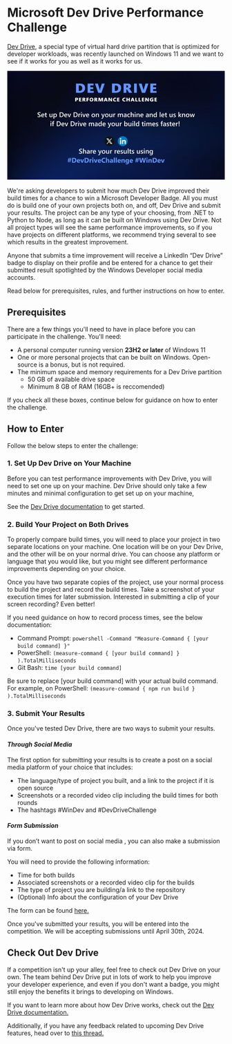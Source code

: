 # Microsoft Dev Drive Performance Challenge

[Dev Drive](https://aka.ms/windex/devdrive/docs), a special type of virtual hard drive partition that is optimized for developer workloads, was recently launched on Windows 11 and we want to see if it works for you as well as it works for us.

![Graphic showing Dev Drive performance improvements for different platforms](DevDrive.jpeg)

We're asking developers to submit how much Dev Drive improved their build times for a chance to win a Microsoft Developer Badge. All you must do is build one of your own projects both on, and off, Dev Drive and submit your results. The project can be any type of your choosing, from .NET to Python to Node, as long as it can be built on Windows using Dev Drive. Not all project types will see the same performance improvements, so if you have projects on different platforms, we recommend trying several to see which results in the greatest improvement.

Anyone that submits a time improvement will receive a LinkedIn “Dev Drive” badge to display on their profile and be entered for a chance to get their submitted result spotlighted by the Windows Developer social media accounts. 

Read below for prerequisites, rules, and further instructions on how to enter.

## Prerequisites

There are a few things you'll need to have in place before you can participate in the challenge. You'll need:

* A personal computer running version **23H2 or later** of Windows 11
* One or more personal projects that can be built on Windows. Open-source is a bonus, but is not required.
* The minimum space and memory requirements for a Dev Drive partition
    * 50 GB of available drive space
    * Minimum 8 GB of RAM (16GB+ is reccomended)

If you check all these boxes, continue below for guidance on how to enter the challenge.

## How to Enter 

Follow the below steps to enter the challenge:

### 1. Set Up Dev Drive on Your Machine 

Before you can test performance improvements with Dev Drive, you will need to set one up on your machine. Dev Drive should only take a few minutes and minimal configuration to get set up on your machine,

See the [Dev Drive documentation](https://aka.ms/windex/devdrive/docs) to get started.

### 2. Build Your Project on Both Drives
To properly compare build times, you will need to place your project in two separate locations on your machine. One location will be on your Dev Drive, and the other will be on your normal drive. You can choose any platform or language that you would like, but you might see different performance improvements depending on your choice.

Once you have two separate copies of the project, use your normal process to build the project and record the build times.  Take a screenshot of your execution times for later submission. Interested in submitting a clip of your screen recording? Even better!  

If you need guidance on how to record process times, see the below documentation:
- Command Prompt: `powershell -Command "Measure-Command { [your build command] }"`
- PowerShell: `(measure-command { [your build command] } ).TotalMilliseconds`
- Git Bash: `time [your build command]`

Be sure to replace [your build command] with your actual build command. For example, on PowerShell: `(measure-command { npm run build } ).TotalMilliseconds`

### 3. Submit Your Results

Once you've tested Dev Drive, there are two ways to submit your results.

#### *Through Social Media*

The first option for submitting your results is to create a post on a social media platform of your choice that includes:
- The language/type of project you built, and a link to the project if it is open source
- Screenshots or a recorded video clip including the build times for both rounds
- The hashtags #WinDev and #DevDriveChallenge

#### *Form Submission*

If you don’t want to post on social media , you can also make a submission via form.

You will need to provide the following information:
- Time for both builds
- Associated screenshots or a recorded video clip for the builds
- The type of project you are building/a link to the repository
- (Optional) Info about the configuration of your Dev Drive

The form can be found [here.](https://aka.ms/windex/devdrive/submission)

Once you've submitted your results, you will be entered into the competition. We will be accepting submissions until April 30th, 2024.  

## Check Out Dev Drive  

If a competition isn't up your alley, feel free to check out Dev Drive on your own. The team behind Dev Drive put in lots of work to help you improve your developer experience, and even if you don't want a badge, you might still enjoy the benefits it brings to developing on Windows.

If you want to learn more about how Dev Drive works, check out the [Dev Drive documentation.](https://aka.ms/windex/devdrive/docs)

Additionally, if you have any feedback related to upcoming Dev Drive features, head over to [this thread.](https://aka.ms/windex/devdrive/feedback)
